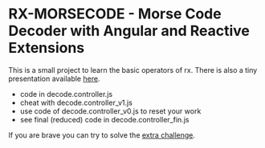 # RX-MORSECODE - Morse Code Decoder with Angular and Reactive Extensions

This is a small project to learn the basic operators of rx.
There is also a tiny presentation available [here](http://slides.com/michael_hladky/rx-and-ng).

- code in decode.controller.js
- cheat with decode.controller_v1.js
- use code of decode.controller_v0.js to reset your work
- see final (reduced) code in decode.controller_fin.js

If you are brave you can try to solve the [extra challenge](https://github.com/BioPhoton/rx_morsecode/blob/master/app/components/decode/decode.controller.js#L122).
